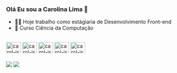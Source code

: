 ### Olá Eu sou a Carolina Lima 👋

- 👩‍💻 Hoje trabalho como estágiaria de Desenvolvimento Front-end
- 📖 Curso Ciência da Computação

<div style="display: inline_block"><br>
  <img align="center" alt="carol-js" height="30" width="40" src="https://cdn.jsdelivr.net/gh/devicons/devicon@latest/icons/html5/html5-original.svg" />
  <img align="center" alt="carol-js" height="30" width="40" src="https://cdn.jsdelivr.net/gh/devicons/devicon@latest/icons/css3/css3-original.svg" />
  <img align="center" alt="carol-js" height="30" width="40" src="https://cdn.jsdelivr.net/gh/devicons/devicon@latest/icons/bootstrap/bootstrap-original.svg" />
  <img align="center" alt="carol-js" height="30" width="40" src="https://cdn.jsdelivr.net/gh/devicons/devicon@latest/icons/javascript/javascript-original.svg" />
  <img align="center" alt="carol-js" height="30" width="40" src="https://cdn.jsdelivr.net/gh/devicons/devicon@latest/icons/vuejs/vuejs-original.svg" />
  <!--Imagens tiradas do https://devicon.dev/-->
</div>

###
<div>
  <a href="https://www.linkedin.com/in/carolina-lima-2b0bb0232/" target="_blank"><img src="https://img.shields.io/badge/LinkedIn-0077B5?style=for-the-badge&logo=linkedin&logoColor=white" target="_blank"></a>
  <a href="carolinaafonsolima@gmail.com" target="_blank"><img src="https://img.shields.io/badge/Gmail-D14836?style=for-the-badge&logo=gmail&logoColor=white" target="_blank"></a>
  <!--Imagens tiradas do https://dev.to/envoy_/150-badges-for-github-pnk-->
</div>

###

           
           
          
          


